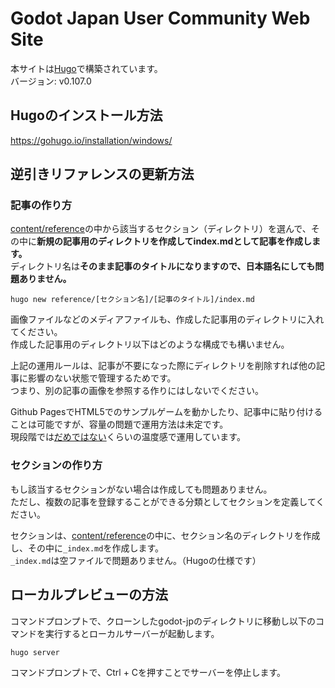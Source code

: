 # Godot Japan User Community Web Site

本サイトは[Hugo](https://gohugo.io/)で構築されています。  
バージョン: v0.107.0

## Hugoのインストール方法
https://gohugo.io/installation/windows/

## 逆引きリファレンスの更新方法

### 記事の作り方

[content/reference](/tree/main/content/reference)の中から該当するセクション（ディレクトリ）を選んで、その中に**新規の記事用のディレクトリを作成してindex.mdとして記事を作成します。**  
ディレクトリ名は**そのまま記事のタイトルになりますので、日本語名にしても問題ありません。**

```
hugo new reference/[セクション名]/[記事のタイトル]/index.md
```

画像ファイルなどのメディアファイルも、作成した記事用のディレクトリに入れてください。  
作成した記事用のディレクトリ以下はどのような構成でも構いません。

上記の運用ルールは、記事が不要になった際にディレクトリを削除すれば他の記事に影響のない状態で管理するためです。  
つまり、別の記事の画像を参照する作りにはしないでください。

Github PagesでHTML5でのサンプルゲームを動かしたり、記事中に貼り付けることは可能ですが、容量の問題で運用方法は未定です。  
現段階では<u>だめではない</u>くらいの温度感で運用しています。

### セクションの作り方

もし該当するセクションがない場合は作成しても問題ありません。  
ただし、複数の記事を登録することができる分類としてセクションを定義してください。

セクションは、[content/reference](/tree/main/content/reference)の中に、セクション名のディレクトリを作成し、その中に`_index.md`を作成します。  
`_index.md`は空ファイルで問題ありません。（Hugoの仕様です）

## ローカルプレビューの方法

コマンドプロンプトで、クローンしたgodot-jpのディレクトリに移動し以下のコマンドを実行するとローカルサーバーが起動します。

```
hugo server
```

コマンドプロンプトで、Ctrl + Cを押すことでサーバーを停止します。